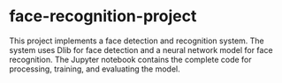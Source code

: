 # face-recognition-project
This project implements a face detection and recognition system. The system uses Dlib for face detection and a neural network model for face recognition. The Jupyter notebook contains the complete code for processing, training, and evaluating the model.
